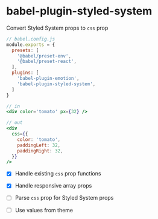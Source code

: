 
# babel-plugin-styled-system

Convert Styled System props to `css` prop

```js
// babel.config.js
module.exports = {
  presets: [
    '@babel/preset-env',
    '@babel/preset-react',
  ],
  plugins: [
    'babel-plugin-emotion',
    'babel-plugin-styled-system',
  ]
}
```

```jsx
// in
<div color='tomato' px={32} />

// out
<div
  css={{
    color: 'tomato',
    paddingLeft: 32,
    paddingRight: 32,
  }}
/>
```

- [x] Handle existing `css` prop functions
- [x] Handle responsive array props
- [ ] Parse `css` prop for Styled System props
- [ ] Use values from theme

